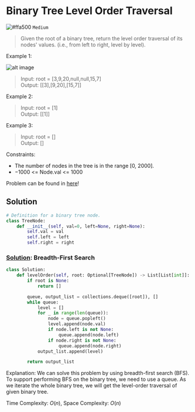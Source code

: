 # Binary Tree Level Order Traversal
![#ffa500](https://placehold.co/1x1/ffa500/ffa500.png) `Medium`

> Given the root of a binary tree, return the level order traversal of its nodes' values. (i.e., from left to right, level by level).

Example 1:

![alt image](https://assets.leetcode.com/uploads/2021/02/19/tree1.jpg)

> Input: root = [3,9,20,null,null,15,7]\
Output: [[3],[9,20],[15,7]]

Example 2:
> Input: root = [1]\
Output: [[1]]

Example 3:
> Input: root = []\
Output: []
 

Constraints:
- The number of nodes in the tree is in the range [$0$, $2000$].
- $-1000$ <= Node.val <= $1000$

Problem can be found in [here](https://leetcode.com/problems/binary-tree-level-order-traversal)!

## Solution
```python
# Definition for a binary tree node.
class TreeNode:
    def __init__(self, val=0, left=None, right=None):
        self.val = val
        self.left = left
        self.right = right
```

### [Solution](/Binary%20Tree/102-BinaryTreeLevelOrderTraversal/solution.py): Breadth-First Search

```python
class Solution:
    def levelOrder(self, root: Optional[TreeNode]) -> List[List[int]]:
        if root is None:
            return []

        queue, output_list = collections.deque([root]), []
        while queue:
            level = []
            for _ in range(len(queue)):
                node = queue.popleft()
                level.append(node.val)
                if node.left is not None:
                    queue.append(node.left)
                if node.right is not None:
                    queue.append(node.right)
            output_list.append(level)

        return output_list
```

Explanation: We can solve this problem by using breadth-first search (BFS). To support performing BFS on the binary tree, we need to use a queue. As we iterate the whole binary tree, we will get the level-order traversal of given binary tree.

Time Complexity: $O(n)$, Space Complexity: $O(n)$